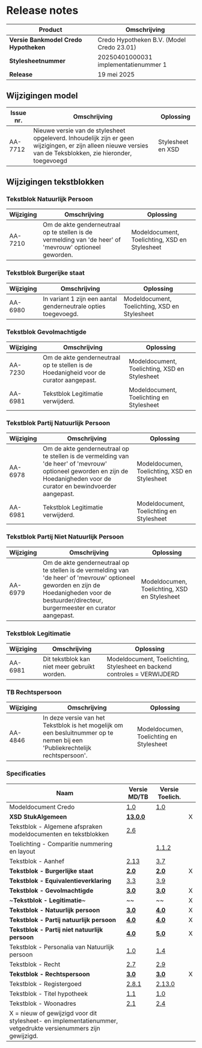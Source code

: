 # Release notes

|Product|Omschrijving|
|---|---|
|**Versie Bankmodel Credo Hypotheken**|Credo Hypotheken B.V. (Model Credo 23.01)|
|**Stylesheetnummer**|20250401000031 implementatienummer 1|
|**Release**|19 mei 2025|

## Wijzigingen model

|Issue nr.|Omschrijving|Oplossing|
|---|---|---|
|AA-7712| Nieuwe versie van de stylesheet opgeleverd. Inhoudelijk zijn er geen wijzigingen, er zijn alleen nieuwe versies van de Teksblokken, zie hieronder, toegevoegd | Stylesheet en XSD|

## Wijzigingen tekstblokken

### Tekstblok Natuurlijk Persoon

|Wijziging|Omschrijving|Oplossing|
|---|---|---|
|AA-7210| Om de akte genderneutraal op te stellen is de vermelding van 'de heer' of 'mevrouw' optioneel geworden. | Modeldocument, Toelichting, XSD en Stylesheet |

### Tekstblok Burgerijke staat

|Wijziging|Omschrijving|Oplossing|
|---|---|---|
|AA-6980| In variant 1 zijn een aantal genderneutrale opties toegevoegd. | Modeldocument, Toelichting, XSD en Stylesheet|

### Tekstblok Gevolmachtigde

|Wijziging|Omschrijving|Oplossing|
|---|---|---|
|AA-7230| Om de akte genderneutraal op te stellen is de Hoedanigheid voor de curator aangepast.| Modeldocument, Toelichting, XSD en Stylesheet|
AA-6981| Tekstblok Legitimatie verwijderd.| Modeldocument, Toelichting en Stylesheet| 

### Tekstblok Partij Natuurlijk Persoon

|Wijziging|Omschrijving|Oplossing|
|---|---|---|
|AA-6978|Om de akte genderneutraal op te stellen is de vermelding van 'de heer' of 'mevrouw' optioneel geworden en zijn de Hoedanigheden voor de curator en bewindvoerder aangepast. | Modeldocumen, Toelichting, XSD en Stylesheet |
|AA-6981| Tekstblok Legitimatie verwijderd.| Modeldocument, Toelichting en Stylesheet|

### Tekstblok Partij Niet Natuurlijk Persoon

|Wijziging|Omschrijving|Oplossing|
|---|---|---|
|AA-6979| Om de akte genderneutraal op te stellen is de vermelding van 'de heer' of 'mevrouw' optioneel geworden en zijn de Hoedanigheden voor de bestuurder/directeur, burgermeester en curator  aangepast. | Modeldocumen, Toelichting, XSD en Stylesheet |

### Tekstblok Legitimatie

|Wijziging|Omschrijving|Oplossing|
|---|---|---|
|AA-6981| Dit tekstblok kan niet meer gebruikt worden.|Modeldocument, Toelichting, Stylesheet en backend controles = VERWIJDERD |

### TB Rechtspersoon

|Wijziging|Omschrijving|Oplossing|
|---|---|---|
|AA-4846 | In deze versie van het Tekstblok is het mogelijk om een besluitnummer op te nemen bij een 'Publiekrechtelijk rechtspersoon'. | Modeldocumen, Toelichting en Stylesheet |

### Specificaties

|Naam|Versie MD/TB|Versie Toelich.|  |
| --- |--- |--- |---|
|Modeldocument Credo|[1.0](/kik-modeldocumenten/modeldocumenten/Hypotheek%20Credo/20250401000031/Modeldocument%20Credo%20v1.0.docx)|[1.0](/kik-modeldocumenten/modeldocumenten/Hypotheek%20Credo/20250401000031/Toelichting%20modeldocument%20Credo%20Hypothekent%20v1.0%20-%20v1.0.docx)| |
|**XSD StukAlgemeen**|**[13.0.0](/schema/stuk%20algemeen/13.0.0/StukAlgemeen-13.0.0.xsd)**|  | X |
|Tekstblok - Algemene afspraken modeldocumenten en tekstblokken|[2.6](/kik-modeldocumenten/tekstblokken/Tekstblok%20-%20Algemene%20afspraken%20modeldocumenten%20en%20tekstblokken%20v2.6.docx)||  | 
|Toelichting - Comparitie nummering en layout||[1.1.2](/kik-modeldocumenten/tekstblokken/Toelichting%20-%20Comparitie%20nummering%20en%20layout%20v1.1.2.docx)|   |
|Tekstblok - Aanhef|[2.13](/kik-modeldocumenten/tekstblokken/Tekstblok%20-%20Aanhef%20v2.13.docx)|[3.7](/kik-modeldocumenten/tekstblokken/Toelichting%20Tekstblok%20-%20Aanhef%202.12%20-%20v3.7.docx)| |
|**Tekstblok - Burgerlijke staat**|**[2.0](/kik-modeldocumenten/tekstblokken/Tekstblok%20-%20Burgerlijke%20staat%20v2.0.docx)**|**[2.0](/kik-modeldocumenten/tekstblokken/Toelichting%20Tekstblok%20-%20Burgerlijke%20staat%20v2.0%20-%20v2.0.docx)**| X |
|**Tekstblok - Equivalentieverklaring**|[3.3](/kik-modeldocumenten/tekstblokken/Tekstblok%20-%20Equivalentieverklaring%20v3.3.docx)|[3.9](/kik-modeldocumenten/tekstblokken/Toelichting%20Tekstblok%20-%20Equivalentieverklaring%203.3%20-%20v3.9.docx)|  |
|**Tekstblok - Gevolmachtigde**|**[3.0](/kik-modeldocumenten/tekstblokken/Tekstblok%20-%20Gevolmachtigde%20v3.0.docx)**|**[3.0](/kik-modeldocumenten/tekstblokken/Toelichting%20Tekstblok%20-%20Gevolmachtigde%203.0%20-%20v3.0.docx)** | X |
|~**Tekstblok - Legitimatie**~|~[](/kik-modeldocumenten/tekstblokken/Tekstblok%20-%20Legitimatie%20v3.0.docx)~|~[](/kik-modeldocumenten/tekstblokken/Toelichting%20Tekstblok%20-%20Legitimatie%203.0%20-%20v3.0.docx)~|X |
|**Tekstblok - Natuurlijk persoon**|**[3.0](/kik-modeldocumenten/tekstblokken/Tekstblok%20-%20Natuurlijk%20persoon%20v3.0.docx)**|**[4.0](/kik-modeldocumenten/tekstblokken/Toelichting%20Tekstblok%20-%20Natuurlijk%20persoon%20v3.0%20-%20v4.0.docx)**| X |
|**Tekstblok - Partij natuurlijk persoon**|**[4.0](/kik-modeldocumenten/tekstblokken/Tekstblok%20-%20Partij%20natuurlijk%20persoon%20v4.0.docx)**|**[4.0](/kik-modeldocumenten/tekstblokken/Toelichting%20Tekstblok%20-%20Partij%20natuurlijk%20persoon%20v4.0%20-%20v4.0.docx)**| X |
|**Tekstblok - Partij niet natuurlijk persoon**|**[4.0](/kik-modeldocumenten/tekstblokken/Tekstblok%20-%20Partij%20niet%20natuurlijk%20persoon%20v4.0.docx)**|**[5.0](/kik-modeldocumenten/tekstblokken/Toelichting%20Tekstblok%20-%20Partij%20niet%20natuurlijk%20persoon%20v4.0%20-%20v5.0.docx)**| X |
|Tekstblok - Personalia van Natuurlijk persoon|[1.0](/kik-modeldocumenten/tekstblokken/Tekstblok%20-%20Personalia%20van%20Natuurlijk%20persoon%20v1.0.docx)|[1.4](/kik-modeldocumenten/tekstblokken/Toelichting%20Tekstblok%20-%20Personalia%20van%20Natuurlijk%20persoon%201.0%20-%20v1.4.docx)|   |
|Tekstblok - Recht|[2.7](/kik-modeldocumenten/tekstblokken/Tekstblok%20-%20Recht%20v2.7.docx)|[2.9](/kik-modeldocumenten/tekstblokken/Toelichting%20Tekstblok%20-%20Recht%202.7%20-%20v2.9.docx)|  |
|**Tekstblok - Rechtspersoon**|**[3.0](/kik-modeldocumenten/tekstblokken/Tekstblok%20-%20Rechtspersoon%20v3.0.docx)**|**[3.0](/kik-modeldocumenten/tekstblokken/Toelichting%20Tekstblok%20-%20Rechtspersoon%203.0%20-%20v3.0.docx)**| X |
|Tekstblok - Registergoed|[2.8.1](/kik-modeldocumenten/tekstblokken/Tekstblok%20-%20Registergoed%20v2.8.1.docx)|[2.13.0](/kik-modeldocumenten/tekstblokken/Toelichting%20Tekstblok%20-%20Registergoed%202.8.1%20-%20v2.13.0.docx)| | 
|Tekstblok - Titel hypotheek|[1.1](/kik-modeldocumenten/tekstblokken/Tekstblok%20-%20Titel%20hypotheek%20v1.1.docx)|[1.0](/kik-modeldocumenten/tekstblokken/Toelichting%20Tekstblok%20-%20Titel%20hypotheek%201.1%20-%20v1.0.docx)|   |  
|Tekstblok - Woonadres|[2.1](/kik-modeldocumenten/tekstblokken/Tekstblok%20-%20Woonadres%20v2.1.docx)|[2.4](/kik-modeldocumenten/tekstblokken/Toelichting%20Tekstblok%20-%20Woonadres%202.1%20-%20v2.4.docx)|   |
|X = nieuw of gewijzigd voor dit stylesheet- en implementatienummer, vetgedrukte versienummers zijn gewijzigd.||||
